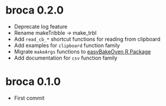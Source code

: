 # broca 0.2.0  

* Deprecate log feature  
* Rename makeTribble -> make_trbl  
* Add `read_cb_*` shortcut functions for reading from clipboard  
* Add examples for `clipboard` function family  
* Migrate `makeArgs` functions to [easyBakeOven R Package](https://meerapatelmd.github.io/easyBakeOven) 
* Add documentation for `csv` function family  

# broca 0.1.0

* First commit  
